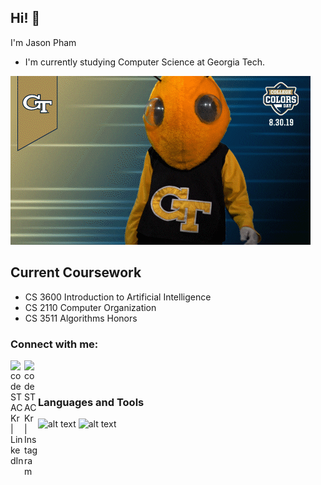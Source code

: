 ## Hi! 👋
I'm Jason Pham

- I'm currently studying Computer Science at Georgia Tech.

![til](./gatech.gif)

## Current Coursework
- CS 3600 Introduction to Artificial Intelligence
- CS 2110 Computer Organization
- CS 3511 Algorithms Honors


### Connect with me:
[<img align="left" alt="codeSTACKr | LinkedIn" width="22px" src="https://cdn.jsdelivr.net/npm/simple-icons@v3/icons/linkedin.svg" />][linkedin]
[<img align="left" alt="codeSTACKr | Instagram" width="22px" src="https://cdn.jsdelivr.net/npm/simple-icons@v3/icons/instagram.svg" />][instagram]
</br>
</br>
### Languages and Tools
<!---
phamja1/phamja1 is a ✨ special ✨ repository because its `README.md` (this file) appears on your GitHub profile.
You can click the Preview link to take a look at your changes.
--->
![alt text](https://user-images.githubusercontent.com/70985186/133035737-0fce4871-9134-43f4-9b1c-88af27b7d5ac.png)
![alt text](https://user-images.githubusercontent.com/70985186/133036270-edce12f2-edb1-4fa8-8d53-8939ae58f0d2.png)

[instagram]: https://instagram.com/jj.pham1
[linkedin]: https://linkedin.com/in/jason-d-pham

